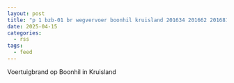 ```yaml
---
layout: post
title: "p 1 bzb-01 br wegvervoer boonhil kruisland 201634 201662 201681"
date: 2025-04-15
categories: 
  - rss
tags: 
  - feed
---
```


Voertuigbrand op Boonhil in Kruisland
